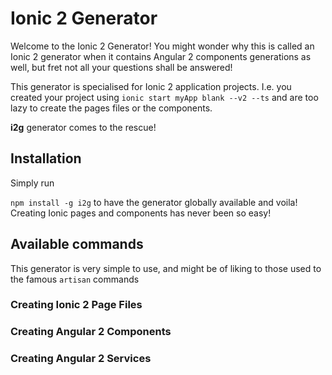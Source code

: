 # Ionic 2 Generator

Welcome to the Ionic 2 Generator! You might wonder why this is called an Ionic 2 generator when it contains Angular 2 components generations as well, but fret not all your questions shall be answered!

This generator is specialised for Ionic 2 application projects. I.e. you created your project using `ionic start myApp blank --v2 --ts` and are too lazy to create the pages files or the components.

**i2g** generator comes to the rescue!

## Installation

Simply run 

`npm install -g i2g` to have the generator globally available and voila! Creating Ionic pages and components has never been so easy!

## Available commands

This generator is very simple to use, and might be of liking to those used to the famous `artisan` commands

### Creating Ionic 2 Page Files

### Creating Angular 2 Components

### Creating Angular 2 Services